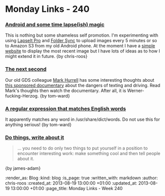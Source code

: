 Monday Links - 240
============

### [Android and some time lapse(ish) magic](http://chrisroos.co.uk/blog/2013-08-14-android-and-some-time-lapse-ish-magic)

This is nothing but some shameless self promotion. I'm experimenting with using [LapseIt Pro](https://play.google.com/store/apps/details?id=com.ui.LapseItPro&hl=en) and [Folder Sync](https://play.google.com/store/apps/details?id=dk.tacit.android.foldersync.full&hl=en) to upload images every 5 minutes or so to Amazon S3 from my old Android phone. At the moment I have a [simple website](http://thames-time-lapse.herokuapp.com/images) to display the most recent image but I have lots of ideas as to how I might extend it in future. {by chris-roos}

### [The next second](http://prospects.mhurrell.co.uk/post/the-next-second)

Our old GDS colleague [Mark Hurrell](http://prospects.mhurrell.co.uk/) has some interesting thoughts about [this sponsored documentary](http://www.youtube.com/watch?v=_BqFkRwdFZ0) about the dangers of texting and driving.  Read Mark's thoughts then watch the documentary. After all, it is Werner-fucking-Herzog. {by tom-ward}

### [A regular expression that matches English words](https://gist.github.com/noprompt/6106573)

It apparently matches any word in /usr/share/dict/words.  Do not use this for anything serious! {by tom-ward}

### [Do things, write about it](http://mdswanson.com/blog/2013/08/11/write-things-tell-people.html)

> ... you need to do only two things to put yourself in a position to encounter interesting work: make something cool and then tell people about it.

{by james-adam}

:render_as: Blog
:kind: blog
:is_page: true
:written_with: markdown
:author: chris-roos
:created_at: 2013-08-19 13:00:00 +01:00
:updated_at: 2013-08-19 13:00:00 +01:00
:page_title: Monday Links - Week 240
